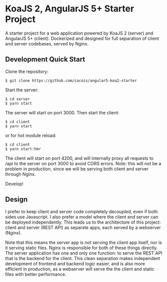 # KoaJS 2, AngularJS 5+ Starter Project

A starter project for a web application powered by KoaJS 2 (server) and AngularJS 5+ (client). Dockerized and designed for full separation of client and server codebases, served by Nginx. 

## Development Quick Start 

Clone the repository:

    $ git clone https://github.com/cacois/angular5-koa2-starter

Start the server:

    $ cd server
    $ yarn start

The server will start on port 3000. Then start the client:

    $ cd client
    $ yarn start

or for hot module reload:

    $ cd client
    $ yarn start:hmr

The client will start on port 4200, and will internally proxy all requests to /api to the server on port 3000 to avoid CORS errors. Note: this will not be a problem in production, since we will be serving both client and server through Nginx.

Develop!

## Design

I prefer to keep client and server code completely decoupled, even if both sides use Javascript. I also prefer a model where the client and server can be deployed independently. This leads us to the architecture of this project: client and server (REST API) as separate apps, each served by a webserver (Nginx). 

Note that this means the server app is _not_ serving the client app itself, nor is it serving static files. Nginx is responsible for both of these things directly. The server application has one and only one function: to serve the REST API that is the backend for the client. This clean separation makes independent development of frontend and backend logic easier, and is also more efficient in production, as a webserver will serve the the client and static files with better performance.

